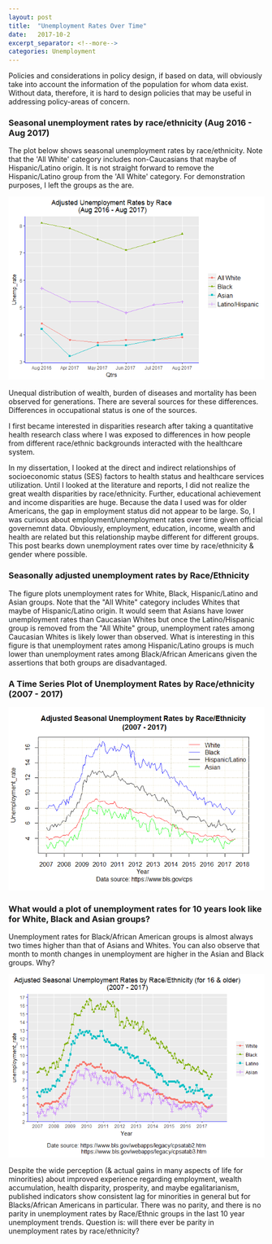```yaml
---
layout: post
title:  "Unemployment Rates Over Time"
date:   2017-10-2
excerpt_separator: <!--more-->
categories: Unemployment
---
```


Policies and considerations in policy design, if based on data, will obviously take into account the 
information of the population for whom data exist. 
Without data, therefore, it is hard to design policies that may be useful in addressing policy-areas of concern. 

### Seasonal unemployment rates by race/ethnicity (Aug 2016 - Aug 2017)

The plot below shows seasonal unemployment rates by race/ethnicity. Note that the 'All White' 
category includes non-Caucasians that maybe of Hispanic/Latino
origin. It is not straight forward to remove the Hispanic/Latino group from the 'All White' category. 
For demonstration purposes, I left the groups as the are.

<img src="/images/new%20plot-1.png"/>
<!--more-->

Unequal distribution of wealth, burden of diseases and mortality has been observed for generations. 
There are several sources for these differences. Differences in occupational status is one of the sources.

I first became interested in disparities research after taking a quantitative health research class where I 
was exposed to differences in how people from different race/ethnic backgrounds interacted with the healthcare system.

In my dissertation, I looked at the direct and indirect relationships of socioeconomic status (SES) factors to 
health status and healthcare services utilization. Until I looked at the literature and reports, I did not realize 
the great wealth disparities by race/ethnicity. Further, educational achievement and income disparities are huge. 
Because the data I used was for older Americans, the gap in employment status did not appear to be large. 
So, I was curious about employment/unemployment rates over time given official governemnt data. Obviously, employment, 
education, income, wealth and health are related but this relationship maybe different for different groups. 
This post bearks down unemployment rates over time by race/ethnicity & gender where possible.

### Seasonally adjusted unemployment rates by Race/Ethnicity

The figure plots unemployment rates for White, Black, Hispanic/Latino and Asian groups. Note that the "All White" 
category includes Whites that maybe of Hispanic/Latino origin. It would seem that Asians have lower unemployment 
rates than Caucasian Whites but once the Latino/Hispanic group is removed from the "All White" group, unemployment 
rates among Caucasian Whites is likely lower than observed. What is interesting in this figure is that unemployment 
rates among Hispanic/Latino groups is much lower than unemployment rates among Black/African Americans given the assertions 
that both groups are disadvantaged.

### A Time Series Plot of Unemployment Rates by Race/ethnicity (2007 - 2017) 

<img src="/images/Unemployment%20rates%20over%2010%20years-1.png"/>

### What would a plot of unemployment rates for 10 years look like for White, Black and Asian groups?

Unemployment rates for Black/African American groups is almost always two times higher than that of Asians and Whites. 
You can also observe that month to month changes in unemployment are higher in the Asian and Black groups. Why?

<img src="/images/unnamed-chunk-7-1.png"/>

Despite the wide perception (& actual gains in many aspects of life for minorities) about improved experience regarding 
employment, wealth accumulation, health disparity, prosperity, and maybe egalitarianism, published indicators show consistent 
lag for minorities in general but for Blacks/African Americans in particular. There was no parity, and there is no parity in 
unemployment rates by Race/Ethnic groups in the last 10 year unemployment trends. Question is: will there ever be parity in 
unemployment rates by race/ethnicity?


